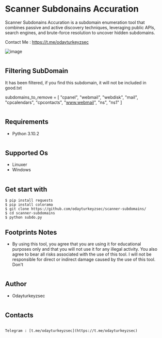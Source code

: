 # Scanner Subdonains Accuration

 Scanner Subdonains Accuration is a subdomain enumeration tool that combines passive and active discovery techniques, leveraging public APIs, search engines, and brute-force resolution to uncover hidden subdomains.

Contact Me : https://t.me/odayturkeyzsec

![image](https://github.com/user-attachments/assets/7ba7a925-a4bb-4f88-bbc8-83f0b19546c4)
```
```
## Filtering SubDomain
It has been filtered, if you find this subdomain, it will not be included in good.txt

subdomains_to_remove = [
    "cpanel",
    "webmail",
    "webdisk",
    "mail",
    "cpcalendars",
    "cpcontacts",
    "www.webmail",
    "ns",
    "ns1"
]

```
```
## Requirements
- Python 3.10.2
```
```
## Supported Os
- Linuxer
- Windows
```
```
## Get start with
```
$ pip install requests
$ pip install colorama
$ git clone https://github.com/odayturkeyzsec/scanner-subdomains/
$ cd scanner-subdomains
$ python subdo.py
```
## Footprints Notes
- By using this tool, you agree that you are using it for educational purposes only and that you will not use it for any illegal activity. You also agree to bear all risks associated with the use of this tool. I will not be responsible for direct or indirect damage caused by the use of this tool. Don't
```
```
## Author
- Odayturkeyzsec
```
```
## Contacts
```

Telegram : [t.me/odayturkeyzsec](https://t.me/odayturkeyzsec)
